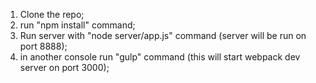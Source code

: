 1) Clone the repo;
2) run "npm install" command;
3) Run server with "node server/app.js" command (server will be run on port 8888);
4) in another console run "gulp" command (this will start webpack dev server on port 3000);